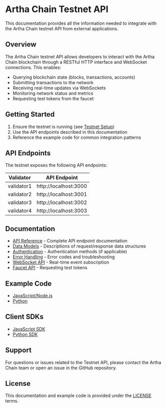 # Artha Chain Testnet API

This documentation provides all the information needed to integrate with the Artha Chain testnet API from external applications.

## Overview

The Artha Chain testnet API allows developers to interact with the Artha Chain blockchain through a RESTful HTTP interface and WebSocket connections. This enables:

- Querying blockchain state (blocks, transactions, accounts)
- Submitting transactions to the network
- Receiving real-time updates via WebSockets
- Monitoring network status and metrics
- Requesting test tokens from the faucet

## Getting Started

1. Ensure the testnet is running (see [Testnet Setup](./docs/setup.md))
2. Use the API endpoints described in this documentation
3. Reference the example code for common integration patterns

## API Endpoints

The testnet exposes the following API endpoints:

| Validator | API Endpoint |
|-----------|--------------|
| validator1 | http://localhost:3000 |
| validator2 | http://localhost:3001 |
| validator3 | http://localhost:3002 |
| validator4 | http://localhost:3003 |

## Documentation

- [API Reference](./docs/api-reference.md) - Complete API endpoint documentation
- [Data Models](./docs/data-models.md) - Descriptions of request/response data structures
- [Authentication](./docs/authentication.md) - Authentication methods (if applicable)
- [Error Handling](./docs/error-handling.md) - Error codes and troubleshooting
- [WebSocket API](./docs/websocket.md) - Real-time event subscription
- [Faucet API](./docs/faucet.md) - Requesting test tokens

## Example Code

- [JavaScript/Node.js](./examples/javascript/README.md)
- [Python](./examples/python/README.md)

## Client SDKs

- [JavaScript SDK](./client-sdk/javascript/README.md)
- [Python SDK](./client-sdk/python/README.md)

## Support

For questions or issues related to the Testnet API, please contact the Artha Chain team or open an issue in the GitHub repository.

## License

This documentation and example code is provided under the [LICENSE](./LICENSE) terms. 